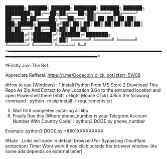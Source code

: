 ██████╗  ██████╗  ██████╗ ███████╗    ██████╗  ██████╗ ████████╗
██╔══██╗██╔═══██╗██╔════╝ ██╔════╝    ██╔══██╗██╔═══██╗╚══██╔══╝
██║  ██║██║   ██║██║  ███╗█████╗      ██████╔╝██║   ██║   ██║
██║  ██║██║   ██║██║   ██║██╔══╝      ██╔══██╗██║   ██║   ██║
██████╔╝╚██████╔╝╚██████╔╝███████╗    ██████╔╝╚██████╔╝   ██║
╚═════╝  ╚═════╝  ╚═════╝ ╚══════╝    ╚═════╝  ╚═════╝    ╚═╝
 <▬▬▬▬▬▬▬▬▬▬▬▬▬▬▬▬▬▬▬▬▬▬▬▬▬▬▬▬▬▬▬▬▬▬▬▬▬▬▬▬▬▬▬▬▬▬▬▬▬▬▬▬▬▬▬▬>
 
 
#Firstly Join The Bot.

Appreciate Refferal: https://t.me/Dogecoin_click_bot?start=5W0B 

#How to use (Windows) :
1.Install Python From MS Store
2.Download This Repo As Zip And Extract to Any Location
3.Go to the extracted location and open Powershell there (Shift + Right Mouse Click)
4.Run the following command :
 python -m pip install -r requirements.txt

5. Wait till it completes installing all libs 
6. Finally Run this (Where phone_number is your Telegram Account Number With Country Code)  : 
 python3 DOGE.py phone_number
 
 Example:  python3 DOGE.py +8801XXXXXXXXX
 
 
 #Note :
 Links will open in default browser.(For Bypassing Cloudflare protection)
 Timer Wont work if you click outside the browser window. (As some ads depends on external timer)
